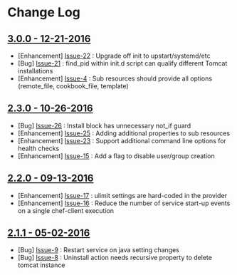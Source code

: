 Change Log
==========

[3.0.0 - 12-21-2016](https://github.com/cerner/cerner_tomcat/issues?milestone=6&state=closed)
---------------------------------------------------------------------------------------------

  * [Enhancement] [Issue-22](https://github.com/cerner/cerner_tomcat/issues/22) : Upgrade off init to upstart/systemd/etc
  * [Bug] [Issue-21](https://github.com/cerner/cerner_tomcat/issues/21) : find_pid within init.d script can qualify different Tomcat installations 
  * [Enhancement] [Issue-4](https://github.com/cerner/cerner_tomcat/issues/4) : Sub resources should provide all options (remote_file, cookbook_file, template)

[2.3.0 - 10-26-2016](https://github.com/cerner/cerner_tomcat/issues?milestone=4&state=closed)
---------------------------------------------------------------------------------------------

  * [Bug] [Issue-26](https://github.com/cerner/cerner_tomcat/issues/26) : Install block has unnecessary not_if guard
  * [Enhancement] [Issue-25](https://github.com/cerner/cerner_tomcat/issues/25) : Adding additional properties to sub resources
  * [Enhancement] [Issue-23](https://github.com/cerner/cerner_tomcat/issues/23) : Support additional command line options for health checks
  * [Enhancement] [Issue-15](https://github.com/cerner/cerner_tomcat/issues/15) : Add a flag to disable user/group creation

[2.2.0 - 09-13-2016](https://github.com/cerner/cerner_tomcat/issues?milestone=3&state=closed)
---------------------------------------------------------------------------------------------

  * [Enhancement] [Issue-17](https://github.com/cerner/cerner_tomcat/issues/17) : ulimit settings are hard-coded in the provider
  * [Enhancement] [Issue-16](https://github.com/cerner/cerner_tomcat/issues/16) : Reduce the number of service start-up events on a single chef-client execution

[2.1.1 - 05-02-2016](https://github.com/cerner/cerner_tomcat/issues?milestone=2&state=closed)
---------------------------------------------------------------------------------------------

  * [Bug] [Issue-9](https://github.com/cerner/cerner_tomcat/issues/9) : Restart service on java setting changes
  * [Bug] [Issue-8](https://github.com/cerner/cerner_tomcat/issues/8) : Uninstall action needs recursive property to delete tomcat instance
